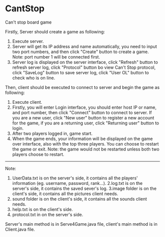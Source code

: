 CantStop
========

Can't stop board game

Firstly, Server should create a game as following:
1. Execute server.
2. Server will get its IP address and name automatically, you need to input two port numbers, and then click "Create" button to create a game. Note: port number 1 will be connected first.
3. Server log is displayed on the server interface, click "Refresh" button to refresh server log, click "Protocol" button bo view Can't Stop protocol, click "SaveLog" button to save server log, click "User OL" button to check who is on line.

Then, client should be executed to connect to server and begin the game as following:
  1. Execute client.
  2. Firstly, you will enter Login interface, you should enter host IP or name, and port number, then click "Connect" button to connect to server. If you are a new user, click "New user" button to register a new account for the game, if you are a returning user, click "Returning user" button to login.
  3. After two players logged in, game start.
  4. When the game ends, your information will be displayed on the game over interface, also with the top three players. You can choose to restart the game or exit. Note: the game would not be restarted unless both two players choose to restart.

**************************************************************************************************

Note: 
  1. UserData.txt is on the server's side, it contains all the players' information (eg. username, password, rank...).
  2.log.txt is on the server's side, it contains the saved sever's log.
  3.image folder is on the client's side, it contains all the pictures client needs.
  4. sound folder is on the client's side, it contains all the sounds client needs.
  5. help.txt is on the client's side.
  6. protocol.txt in on the server's side.

Server's main method is in Serve4Game.java file, client's main method is in Client.java file.
